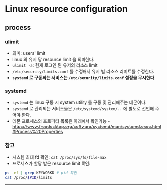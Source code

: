 # Linux resource configuration

## process
### ulimit
* 의미: users' limit
* linux 의 유저 당 resource limit 을 의미한다.
* `ulimit -a`: 현재 로그인 된 유저의 리소스 limit
* `/etc/security/limits.conf` 를 수정해서 유저 별 리소스 리미트를 수정한다.
* **`systemd` 로 구동되는 서비스는 `/etc/security/limits.conf` 설정을 무시한다**

### systemd
* `systemd` 는 linux 구동 시 system utility 를 구동 및 관리해주는 데몬이다.
* `systemd` 로 관리되는 서비스들은 `/etc/systemd/system/..` 에 별도로 선언해 주어야 한다.
* 데몬 프로세스의 프로퍼티 목록은 아래에서 확인가능 - https://www.freedesktop.org/software/systemd/man/systemd.exec.html#Process%20Properties

### 참고
* 시스템 최대 fd 확인: `cat /proc/sys/fs/file-max`
* 프로세스가 할당 받은 resource limit 확인:
```sh
ps -ef | grep KEYWORKD # pid 확인
cat /proc/$PID/limits
```

---
